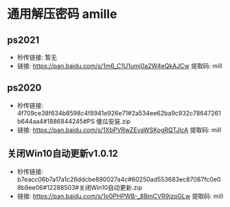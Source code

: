 # 通用解压密码 amille

## ps2021
- 秒传链接:  暂无
- 链接: https://pan.baidu.com/s/1m6_C1U1umj0a2W4eQkAJCw 提取码: mill 

## ps2020
- 秒传链接:  4f709ce38f634b8598c4f8941e926e71#2a534ee62ba9c932c78647261b644aa4#1886844245#PS 傻瓜安装.zip
- 链接: https://pan.baidu.com/s/1XbPVRwZEvaWSKogRQTJlcA 提取码: mill


## 关闭Win10自动更新v1.0.12 
- 秒传链接:  b7eacc06b7a17a1c26ddcbe880027a4c#60250ad553683ec87087fc0e08b9ee06#12288503#关闭Win10自动更新.zip
- 链接: https://pan.baidu.com/s/1o0PHPWB-_8BmCVR9jzpGLw 提取码: mill 

